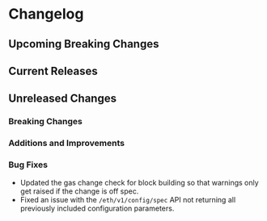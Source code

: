 # Changelog

## Upcoming Breaking Changes

## Current Releases

## Unreleased Changes

### Breaking Changes

### Additions and Improvements

### Bug Fixes
- Updated the gas change check for block building so that warnings only get raised if the change is off spec.
- Fixed an issue with the `/eth/v1/config/spec` API not returning all previously included configuration parameters.

